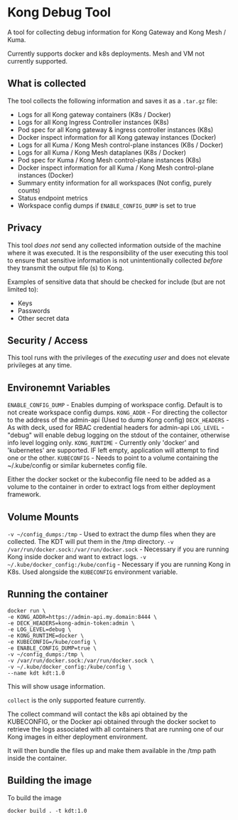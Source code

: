 # Kong Debug Tool

A tool for collecting debug information for Kong Gateway and Kong Mesh / Kuma.

Currently supports docker and k8s deployments. Mesh and VM not currently supported.

## What is collected

The tool collects the following information and saves it as a `.tar.gz` file:

- Logs for all Kong gateway containers (K8s / Docker)
- Logs for all Kong Ingress Controller instances (K8s)
- Pod spec for all Kong gateway & ingress controller instances (K8s)
- Docker inspect information for all Kong gateway instances (Docker)
- Logs for all Kuma / Kong Mesh control-plane instances (K8s / Docker)
- Logs for all Kuma / Kong Mesh dataplanes (K8s / Docker)
- Pod spec for Kuma / Kong Mesh control-plane instances (K8s)
- Docker inspect information for all Kuma / Kong Mesh control-plane instances (Docker)
- Summary entity information for all workspaces (Not config, purely counts)
- Status endpoint metrics
- Workspace config dumps if `ENABLE_CONFIG_DUMP` is set to true

## Privacy 

This tool _does not_ send any collected information outside of the machine where it was executed. It is the responsibility of the user executing this tool to ensure that sensitive information is not unintentionally collected _before_ they transmit the output file (s) to Kong. 

Examples of sensitive data that should be checked for include (but are not limited to):

- Keys
- Passwords
- Other secret data

## Security / Access

This tool runs with the privileges of the _executing user_ and does not elevate privileges at any time.

## Environemnt Variables
`ENABLE_CONFIG_DUMP` - Enables dumping of workspace config. Default is to not create workspace config dumps.
`KONG_ADDR` - For directing the collector to the address of the admin-api (Used to dump Kong config)
`DECK_HEADERS` - As with deck, used for RBAC credential headers for admin-api
`LOG_LEVEL` - "debug" will enable debug logging on the stdout of the container, otherwise info level logging only.
`KONG_RUNTIME` - Currently only 'docker' and 'kubernetes' are supported. IF left empty, application will attempt to find one or the other.
`KUBECONFIG` - Needs to point to a volume containing the ~/.kube/config or similar kubernetes config file.

Either the docker socket or the kubeconfig file need to be added as a volume to the container in order to extract logs from either deployment framework.

## Volume Mounts
`-v ~/config_dumps:/tmp` - Used to extract the dump files when they are collected. The KDT will put them in the /tmp directory.
`-v /var/run/docker.sock:/var/run/docker.sock` - Necessary if you are running Kong inside docker and want to extract logs.
`-v ~/.kube/docker_config:/kube/config` - Necessary if you are running Kong in K8s. Used alongside the `KUBECONFIG` environment variable.

## Running the container

```
docker run \
-e KONG_ADDR=https://admin-api.my.domain:8444 \
-e DECK_HEADERS=kong-admin-token:admin \
-e LOG_LEVEL=debug \
-e KONG_RUNTIME=docker \
-e KUBECONFIG=/kube/config \
-e ENABLE_CONFIG_DUMP=true \
-v ~/config_dumps:/tmp \
-v /var/run/docker.sock:/var/run/docker.sock \
-v ~/.kube/docker_config:/kube/config \
--name kdt kdt:1.0
```
This will show usage information. 

`collect` is the only supported feature currently.

The collect command will contact the k8s api obtained by the KUBECONFIG, or the Docker api obtained through the docker socket to retrieve the logs associated with all containers that are running one of our Kong images in either deployment environment.

It will then bundle the files up and make them available in the /tmp path inside the container.

## Building the image

To build the image

```
docker build . -t kdt:1.0
```
